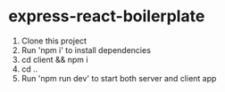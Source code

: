 # express-react-boilerplate
1. Clone this project
2. Run 'npm i' to install dependencies
3. cd client && npm i
4. cd .. 
5. Run 'npm run dev' to start both server and client app 
